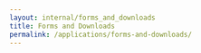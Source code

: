 ```yaml
---
layout: internal/forms_and_downloads
title: Forms and Downloads
permalink: /applications/forms-and-downloads/
---
```


<!--- This child document initializes the page in Jekyll. -->